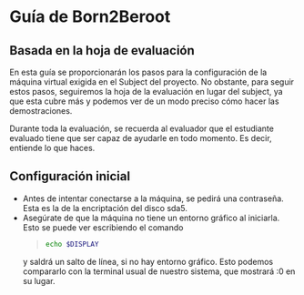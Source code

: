 # Guía de Born2Beroot
## Basada en la hoja de evaluación

En esta guía se proporcionarán los pasos para la configuración de la máquina virtual exigida en el Subject del proyecto. No obstante, para seguir estos pasos, seguiremos la hoja de la evaluación en lugar del subject, ya que esta cubre más y podemos ver de un modo preciso cómo hacer las demostraciones.

Durante toda la evaluación, se recuerda al evaluador que el estudiante evaluado tiene que ser capaz de ayudarle en todo momento. Es decir, entiende lo que haces.

## Configuración inicial
- Antes de intentar conectarse a la máquina, se pedirá una contraseña. Esta es la de la encriptación del disco sda5.
- Asegúrate de que la máquina no tiene un entorno gráfico al iniciarla.
    Esto se puede ver escribiendo el comando
  > ```bash
  > echo $DISPLAY
  > ```
  y saldrá un salto de línea, si no hay entorno gráfico. Esto podemos compararlo con la terminal usual de nuestro sistema, que mostrará :0 en su lugar. 

